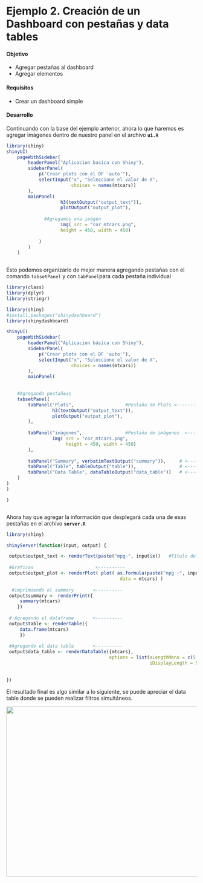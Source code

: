 # Ejemplo 2. Creación de un Dashboard con pestañas y data tables

#### Objetivo
- Agregar pestañas al dashboard
- Agregar elementos

#### Requisitos
- Crear un dashboard simple

#### Desarrollo


Continuando con la base del ejemplo anterior, ahora lo que haremos es agregar imágenes dentro de nuestro panel en el archivo **`ui.R`**

```R
library(shiny)
shinyUI(
    pageWithSidebar(
        headerPanel("Aplicacion basica con Shiny"),
        sidebarPanel(
            p("Crear plots con el DF 'auto'"), 
            selectInput("x", "Seleccione el valor de X",
                        choices = names(mtcars))
        ),
        mainPanel(
                    h3(textOutput("output_text")), 
                    plotOutput("output_plot"), 
              
              #Agregamos una imágen
                    img( src = "cor_mtcars.png", 
                    height = 450, width = 450)
              
            )
        )
    )
    

```

Esto podemos organizarlo de mejor manera agregando pestañas con el comando `tabsetPanel` y con `tabPanel`para cada pestaña individual

```R
library(class)
library(dplyr)
library(stringr)

library(shiny)
#install.packages("shinydashboard")
library(shinydashboard)

shinyUI(
    pageWithSidebar(
        headerPanel("Aplicacion básica con Shiny"),
        sidebarPanel(
            p("Crear plots con el DF 'auto'"), 
            selectInput("x", "Seleccione el valor de X",
                        choices = names(mtcars))
        ),
        mainPanel(
            
          
    #Agregando pestañ±as
    tabsetPanel(
        tabPanel("Plots",                   #Pestaña de Plots <---------
                 h3(textOutput("output_text")), 
                 plotOutput("output_plot"), 
        ),
        
        tabPanel("imágenes",                #Pestaña de imágenes  <---------
                 img( src = "cor_mtcars.png", 
                      height = 450, width = 450)
        ), 
        
        tabPanel("Summary", verbatimTextOutput("summary")),     # <--------- Summary
        tabPanel("Table", tableOutput("table")),                # <--------- Table
        tabPanel("Data Table", dataTableOutput("data_table"))   # <--------- Data table
    )
)
)

)



```

Ahora hay que agregar la información que desplegará cada una de esas pestañas en el archivo **`server.R`**

```R
library(shiny)

shinyServer(function(input, output) {

 output$output_text <- renderText(paste("mpg~", input$x))   #Título del main Panel
 
 #Gráficas                       <----------
 output$output_plot <- renderPlot( plot( as.formula(paste("mpg ~", input$x)),
                                          data = mtcars) )
 
  #imprimiendo el summary       <----------                                  
 output$summary <- renderPrint({
     summary(mtcars)
    })
     
 # Agregando el dataframe       <----------
 output$table <- renderTable({ 
     data.frame(mtcars)
     })
 
 #Agregando el data table       <----------
 output$data_table <- renderDataTable({mtcars}, 
                                      options = list(aLengthMenu = c(5,25,50),
                                                     iDisplayLength = 5))
                                    
       
})
```


El resultado final es algo similar a lo siguiente, se puede apreciar el data table donde se pueden realizar filtros simultáneos. 

<img src="imagenes/2.1.png" width="790" height="450">
